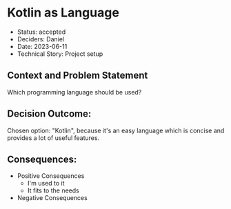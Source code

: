 # Kotlin as Language

- Status: accepted
- Deciders: Daniel
- Date: 2023-06-11
- Technical Story: Project setup

## Context and Problem Statement

Which programming language should be used?

## Decision Outcome:

Chosen option: "Kotlin", because it's an easy language which is concise and provides a lot of useful features.

## Consequences:

- Positive Consequences
    - I'm used to it
    - It fits to the needs
- Negative Consequences
